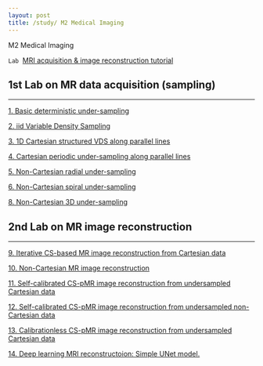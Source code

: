 ```yaml
---
layout: post
title: /study/ M2 Medical Imaging
---
```


M2 Medical Imaging

<!-- require APlayer -->
<link rel="stylesheet" href="/ipa picture/css/APlayer.min.css">
<div id="aplayer"></div>
<script src="/ipa picture/js/APlayer.min.js"></script> 


<!-- APlayer 加载参数 -->
<!-- <script type="text/javascript">
const ap = new APlayer({
    container: document.getElementById('aplayer'),
    preload: 'none',
    lrcType: 3,
    audio: {
        name: '暧昧',
        artist: '王菲',
        url: '/ipa picture/6/王菲 - 暧昧.mp3',
        cover: '/ipa picture/6/王菲 - 暧昧.jpg',
        lrc: '/ipa picture/6/王菲 - 暧昧.lrc'
    }
});
</script> -->


<!-- APlayer-full 加载参数 -->
<script type="text/javascript">
const ap = new APlayer({
    container: document.getElementById('aplayer'),
    fixed: false,
    mini: false,
    autoplay: false,
    theme: '#b7daff',
    loop: 'all', 
    order: 'list',
    preload: 'none',
    volume: 0.7,
    mutex: true,
    lrcType: 3,
    listFolded: true,
    listMaxHeight: 90,
    storageName: 'aplayer-setting',
    audio: [
        {
            name: 'Miles',
            artist: 'David Munyon',
            url: '/ipa picture/8/David Munyon - Miles.mp3',
            cover: '/ipa picture/8/David Munyon - Miles.jpg',
            lrc: '/ipa picture/8/David Munyon - Miles.lrc'
        },        
        {
            name: 'shelter',
            artist: 'hakaisu,Alys',
            url: '/ipa picture/8/hakaisu,Alys - shelter.mp3',
            cover: '/ipa picture/8/hakaisu,Alys - shelter.jpg',
            lrc: '/ipa picture/8/hakaisu,Alys - shelter.lrc'
        },
        {
            name: 'Just the Way You Are',
            artist: 'Pi Ano',
            url: '/ipa picture/8/Pi Ano - Just the Way You Are.mp3',
            cover: '/ipa picture/8/Pi Ano - Just the Way You Are.jpg',
            lrc: '/ipa picture/8/Pi Ano - Just the Way You Are.lrc'
        }
    ]
});
</script>

`Lab`&nbsp;&nbsp;[MRI acquisition & image reconstruction tutorial](https://mind-inria.github.io/mri-acq-recon-book/intro.html)

## 1st Lab on MR data acquisition (sampling) ##
----

<a href="https://startadaywithasmile.github.io/ipa%20picture/M2%20Medical%20Imaging/01.LowFreq_HighFreq_Masks.html" target="_blank">1. Basic deterministic under-sampling</a>

<a href="https://startadaywithasmile.github.io/ipa%20picture/M2%20Medical%20Imaging/02.iid_VDS.html" target="_blank">2. iid Variable Density Sampling</a><br>

<a href="https://startadaywithasmile.github.io/ipa%20picture/M2%20Medical%20Imaging/03.1DPhaseEncoding_VDS.html" target="_blank">3. 1D Cartesian structured VDS along parallel lines</a><br>

<a href="https://startadaywithasmile.github.io/ipa%20picture/M2%20Medical%20Imaging/04.Cartesian_Regular_undersampling.html" target="_blank">4. Cartesian periodic under-sampling along parallel lines</a><br>

<a href="https://startadaywithasmile.github.io/ipa%20picture/M2%20Medical%20Imaging/05.Radial_undersampling.html" target="_blank">5. Non-Cartesian radial under-sampling</a><br>

<a href="https://startadaywithasmile.github.io/ipa%20picture/M2%20Medical%20Imaging/06.Spiral_undersampling.html" target="_blank">6. Non-Cartesian spiral under-sampling</a><br>

<a href="https://startadaywithasmile.github.io/ipa%20picture/M2%20Medical%20Imaging/08.3D_non-Cartesian-trajectories_adjointNUFFTrecon.html" target="_blank">8. Non-Cartesian 3D under-sampling</a>


<!-- 

[1. Basic deterministic under-sampling](https://startadaywithasmile.github.io/ipa%20picture/M2%20Medical%20Imaging/01.LowFreq_HighFreq_Masks.html)

[2. iid Variable Density Sampling](https://startadaywithasmile.github.io/ipa%20picture/M2%20Medical%20Imaging/02.iid_VDS.html)

[3. 1D Cartesian structured VDS along parallel lines](https://startadaywithasmile.github.io/ipa%20picture/M2%20Medical%20Imaging/03.1DPhaseEncoding_VDS.html)

[4. Cartesian perodic under-sampling along parallel lines](https://startadaywithasmile.github.io/ipa%20picture/M2%20Medical%20Imaging/04.Cartesian_Regular_undersampling.html)

[5. Non-Cartesian radial under-sampling](https://startadaywithasmile.github.io/ipa%20picture/M2%20Medical%20Imaging/05.Radial_undersampling.html)

[6. Non-Cartesian spiral under-sampling](https://startadaywithasmile.github.io/ipa%20picture/M2%20Medical%20Imaging/06.Spiral_undersampling.html)

[8. Non-Cartesian 3D under-sampling](https://startadaywithasmile.github.io/ipa%20picture/M2%20Medical%20Imaging/08.3D_non-Cartesian-trajectories_adjointNUFFTrecon.html)

-->

## 2nd Lab on MR image reconstruction ##
----

<a href="https://startadaywithasmile.github.io/ipa%20picture/M2%20Medical%20Imaging/09.Cartesian_CS_image_recon_no_warning_version.html" target="_blank">9. Iterative CS-based MR image reconstruction from Cartesian data</a>

<a href="https://startadaywithasmile.github.io/ipa%20picture/M2%20Medical%20Imaging/10.non-Cartesian_CS_image_recon_no_warning_version.html" target="_blank">10. Non-Cartesian MR image reconstruction</a><br>

<a href="https://startadaywithasmile.github.io/ipa%20picture/M2%20Medical%20Imaging/11.Cartesian_SelfCalibrated_CS-pMRI_recon.html" target="_blank">11. Self-calibrated CS-pMR image reconstruction from undersampled Cartesian data</a><br>

<a href="https://startadaywithasmile.github.io/ipa%20picture/M2%20Medical%20Imaging/12.non-Cartesian_SelfCalibrated_CS-pMRI_recon.html" target="_blank">12. Self-calibrated CS-pMR image reconstruction from undersampled non-Cartesian data</a><br>

<a href="https://startadaywithasmile.github.io/ipa%20picture/M2%20Medical%20Imaging/13.Cartesian_Calibrationless_CS-pMRI_recon.html" target="_blank">13. Calibrationless CS-pMR image reconstruction from undersampled Cartesian data</a><br>

<a href="https://startadaywithasmile.github.io/ipa%20picture/M2%20Medical%20Imaging/14.example_fastMRI_UNet.html" target="_blank">14. Deep learning MRI reconstructoion: Simple UNet model.</a><br>

